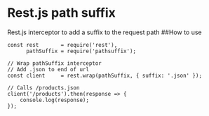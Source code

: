 # Rest.js path suffix
Rest.js interceptor to add a suffix to the request path
##How to use
```
const rest       = require('rest'),
      pathSuffix = require('pathsuffix');

// Wrap pathSuffix interceptor
// Add .json to end of url
const client     = rest.wrap(pathSuffix, { suffix: '.json' });

// Calls /products.json
client('/products').then(response => {
    console.log(response);
});
```
